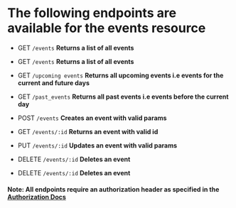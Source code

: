 
# The following endpoints are available for the events resource
- GET `/events`
**Returns a list of all events**

- GET `/events`
**Returns a list of all events**

- GET `/upcoming events`
**Returns all upcoming events i.e events for the current and future days**

- GET `/past_events`
**Returns all past events i.e events before the current day**

- POST `/events`
**Creates an event with valid params**

- GET `/events/:id`
**Returns an event with valid id**

- PUT `/events/:id`
**Updates an event with valid params**

- DELETE `/events/:id`
**Deletes an event**

- DELETE `/events/:id`
**Deletes an event**

#### Note: All endpoints require an authorization header as specified in the [Authorization Docs](../auth/authorization.md)